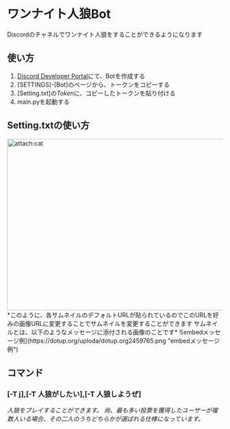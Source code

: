 # ワンナイト人狼Bot
Discordのチャネルでワンナイト人狼をすることができるようになります

## 使い方
1. [Discord Developer Portal](https://discord.com/developers/applications)にて、Botを作成する
2. [SETTINGS]-[Bot]のページから、トークンをコピーする
3. [Setting.txt]の*Token*に、コピーしたトークンを貼り付ける
4. main.pyを起動する

## Setting.txtの使い方
<img src="https://dotup.org/uploda/dotup.org2459758.png" alt="attach:cat" title="attach:cat" width="530" height="400">
*このように、各サムネイルのデフォルトURLが貼られているのでこのURLを好みの画像URLに変更することでサムネイルを変更することができます
サムネイルとは、以下のようなメッセージに添付される画像のことです*
![embedメッセージ例](https://dotup.org/uploda/dotup.org2459765.png "embedメッセージ例")




## コマンド
### [-T j],[-T 人狼がしたい],[-T 人狼しようぜ]<br></b>
*人狼をプレイすることができます。
尚、最も多い投票を獲得したユーザーが複数人いる場合、その二人のうちどちらかが選ばれる仕様になっています。*
